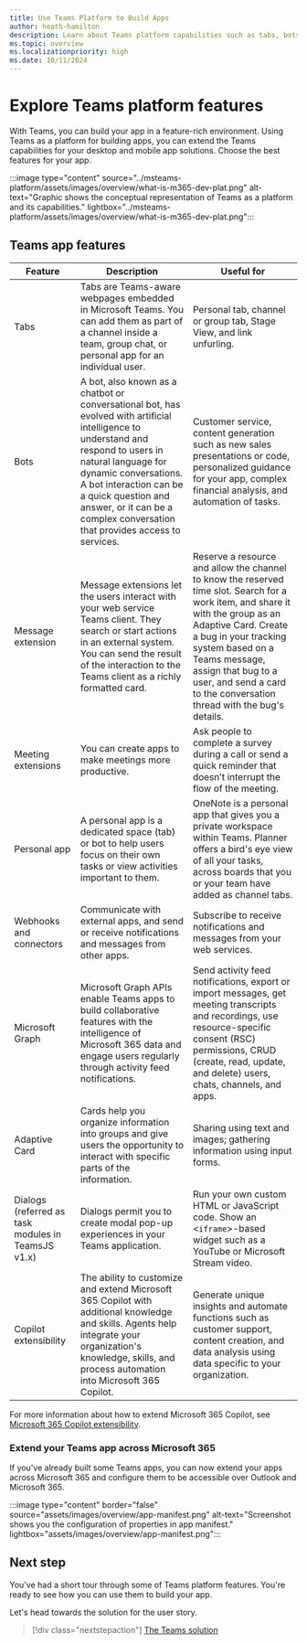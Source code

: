 ```yaml
---
title: Use Teams Platform to Build Apps 
author: heath-hamilton
description: Learn about Teams platform capabilities such as tabs, bots, message extensions, webhooks, connectors, Microsoft Graph, Adaptive Card, and Copilot extensibility.
ms.topic: overview
ms.localizationpriority: high
ms.date: 10/11/2024
---
```


# Explore Teams platform features

With Teams, you can build your app in a feature-rich environment. Using Teams as a platform for building apps, you can extend the Teams capabilities for your desktop and mobile app solutions. Choose the best features for your app.

:::image type="content" source="../msteams-platform/assets/images/overview/what-is-m365-dev-plat.png" alt-text="Graphic shows the conceptual representation of Teams as a platform and its capabilities." lightbox="../msteams-platform/assets/images/overview/what-is-m365-dev-plat.png":::

## Teams app features

| Feature | Description | Useful for |
| --- | --- | --- |
|Tabs | Tabs are Teams-aware webpages embedded in Microsoft Teams. You can add them as part of a channel inside a team, group chat, or personal app for an individual user. | Personal tab, channel or group tab, Stage View, and link unfurling. |
| Bots | A bot, also known as a chatbot or conversational bot, has evolved with artificial intelligence to understand and respond to users in natural language for dynamic conversations. A bot interaction can be a quick question and answer, or it can be a complex conversation that provides access to services. | Customer service, content generation such as new sales presentations or code, personalized guidance for your app, complex financial analysis, and automation of tasks. |
| Message extension | Message extensions let the users interact with your web service Teams client. They search or start actions in an external system. You can send the result of the interaction to the Teams client as a richly formatted card. | Reserve a resource and allow the channel to know the reserved time slot. Search for a work item, and share it with the group as an Adaptive Card. Create a bug in your tracking system based on a Teams message, assign that bug to a user, and send a card to the conversation thread with the bug's details. |
| Meeting extensions | You can create apps to make meetings more productive. | Ask people to complete a survey during a call or send a quick reminder that doesn’t interrupt the flow of the meeting. |
| Personal app | A personal app is a dedicated space (tab) or bot to help users focus on their own tasks or view activities important to them. | OneNote is a personal app that gives you a private workspace within Teams. Planner offers a bird's eye view of all your tasks, across boards that you or your team have added as channel tabs. |
| Webhooks and connectors | Communicate with external apps, and send or receive notifications and messages from other apps. | Subscribe to receive notifications and messages from your web services. |
| Microsoft Graph | Microsoft Graph APIs enable Teams apps to build collaborative features with the intelligence of Microsoft 365 data and engage users regularly through activity feed notifications. | Send activity feed notifications, export or import messages, get meeting transcripts and recordings, use resource-specific consent (RSC) permissions, CRUD (create, read, update, and delete) users, chats, channels, and apps. |
| Adaptive Card | Cards help you organize information into groups and give users the opportunity to interact with specific parts of the information. | Sharing using text and images; gathering information using input forms. |
| Dialogs (referred as task modules in TeamsJS v1.x) | Dialogs permit you to create modal pop-up experiences in your Teams application. | Run your own custom HTML or JavaScript code. Show an <`iframe`>-based widget such as a YouTube or Microsoft Stream video. |
| Copilot extensibility | The ability to customize and extend Microsoft 365 Copilot with additional knowledge and skills. Agents help integrate your organization's knowledge, skills, and process automation into Microsoft 365 Copilot. | Generate unique insights and automate functions such as customer support, content creation, and data analysis using data specific to your organization. |

For more information about how to extend Microsoft 365 Copilot, see [Microsoft 365 Copilot extensibility](/microsoft-365-copilot/extensibility/).

### Extend your Teams app across Microsoft 365

If you've already built some Teams apps, you can now extend your apps across Microsoft 365 and configure them to be accessible over Outlook and Microsoft 365.

:::image type="content" border="false" source="assets/images/overview/app-manifest.png" alt-text="Screenshot shows you the configuration of properties in app manifest." lightbox="assets/images/overview/app-manifest.png":::

## Next step

You've had a short tour through some of Teams platform features. You're ready to see how you can use them to build your app.

Let's head towards the solution for the user story.

> [!div class="nextstepaction"]
> [The Teams solution](overview-solution.md)
